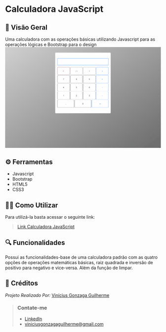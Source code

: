 # Calculadora JavaScript
<link rel="stylesheet" href="https://cdn.jsdelivr.net/gh/devicons/devicon@v2.15.1/devicon.min.css">


## 👀 Visão Geral
Uma calculadora com as operações básicas utilizando Javascript para as operações lógicas e Bootstrap para o design
![](./doc/calculadora-javascript.gif)


## ⚙️ Ferramentas
- <i class="devicon-javascript-plain colored"></i> Javascript
- <i class="devicon-bootstrap-plain colored"></i> Bootstrap
- <i class="devicon-html5-plain colored"></i> HTML5
- <i class="devicon-css3-plain colored"></i> CSS3

## 👨‍💻 Como Utilizar
Para utilizá-la basta acessar o seguinte link:
> [Link Calculadora JavaScript](https://viniciusg23.github.io/Calculadora-JavaScript/code)


## 🔍 Funcionalidades
Possui as funcionalidades-base de uma calculadora padrão com as quatro opções de operações matemáticas básicas, raiz quadrada e inversão de positivo para negativo e vice-versa. Além da função de limpar.


## 📜 Créditos
_Projeto Realizado Por:_ [Vinícius Gonzaga Guilherme](https://www.linkedin.com/in/vin%C3%ADcius-gonzaga-guilherme-9a65a722a/)

> ### Contate-me
> - <i class="devicon-linkedin-plain colored"></i> [LinkedIn](https://www.linkedin.com/in/vin%C3%ADcius-gonzaga-guilherme-9a65a722a/)
> - viniciusgonzagaguilherme@gmail.com
